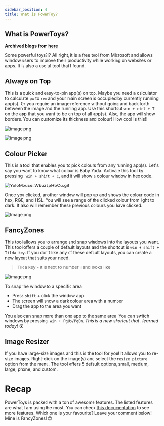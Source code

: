 ```yaml
---
sidebar_position: 4
title: What is PowerToy?
---
```


## What is PowerToys?

**Archived blogs from [here](https://victoriacheng15.hashnode.dev/what-is-powertoys)**

Some powerful toys?!? All right, it is a free tool from Microsoft and allows window users to improve their productivity while working on websites or apps. It is also a useful tool that I found.

## Always on Top

This is a quick and easy-to-pin app(s) on top. Maybe you need a calculator to calculate `px` to `rem` and your main screen is occupied by currently running app(s). Or you require an image reference without going and back forth between the image and the running app. Use this shortcut `win + ctrl + T` on the app that you want to be on top of all app(s). Also, the app will show borders. You can customize its thickness and colour! How cool is this!!

![image.png](https://cdn.hashnode.com/res/hashnode/image/upload/v1645211255185/beoihZC5AC.png)

![image.png](https://cdn.hashnode.com/res/hashnode/image/upload/v1645211363911/tZTDYTueV.png)

## Colour Picker

This is a tool that enables you to pick colours from any running app(s). Let's say you want to know what colour is Baby Yoda. Activate this tool by pressing ` win + shift + C`, and it will show a colour window in hex code.

![YoloMouse_WbuzJpHbCu.gif](https://cdn.hashnode.com/res/hashnode/image/upload/v1645213885046/mvcxUiIzJ.gif)

Once you clicked, another window will pop up and shows the colour code in hex, RGB, and HSL. You will see a range of the clicked colour from light to dark. It also will remember these previous colours you have clicked.

![Image.png](https://cdn.hashnode.com/res/hashnode/image/upload/v1645214060528/tt9Ae1em-.png)

## FancyZones

This tool allows you to arrange and snap windows into the layouts you want. This tool offers a couple of default layouts and the shortcut is `win + shift + Tilda key`. If you don't like any of these default layouts, you can create a new layout that suits your need.

> Tilda key - it is next to number 1 and looks like `

![image.png](https://cdn.hashnode.com/res/hashnode/image/upload/v1645214626511/8c8ZVuaBQ.png)

To snap the window to a specific area

- Press `shift` + click the window app
- The screen will show a dark colour area with a number
- Drag the app to the area you want

You also can snap more than one app to the same area. You can switch windows by pressing` win + PgUp/PgDn`. _This is a new shortcut that I learned today!_ 😲

## Image Resizer

If you have large-size images and this is the tool for you! It allows you to re-size images. Right-click on the image(s) and select the `resize picture` option from the menu. The tool offers 5 default options, small, medium, large, phone, and custom.

# Recap

PowerToys is packed with a ton of awesome features. The listed features are what I am using the most. You can check [this documentation](https://docs.microsoft.com/en-us/windows/powertoys/) to see more features. Which one is your favourite? Leave your comment below! Mine is FancyZones! 😊

